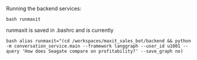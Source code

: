 Running the backend services: 

`bash
runmaxit
`

runmaxit is saved in .bashrc and is currently 

`bash
alias runmaxit="(cd /workspaces/maxit_sales_bot/backend && python -m conversation_service.main --framework langgraph --user_id u1001 --query 'How does Seagate compare on profitability?' --save_graph no)
`